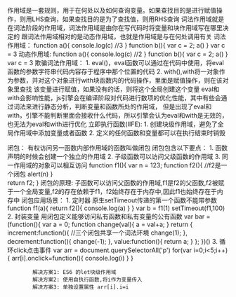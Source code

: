 作用域是一套规则，用于在何处以及如何查询变量。如果查找目的是进行赋值操作，则用LHS查询，如果查找目的是为了查找值，则用RHS查询
词法作用域就是在词法阶段的作用域，词法作用域是由你在写代码时将变量和块作用域写在哪里决定的
跟词法作用域相对的是动态作用域，也就是作用域是与在何处调用有关
词法作用域：
            function a(){
                console.log(c)  //3
            }
            function b(){
                var c = 2;
                a()
            }
            var c = 3
动态作用域:
            function a(){
                console.log(c)  //2
            }
            function b(){
                var c = 2;
                a()
            }
            var c = 3
欺骗词法作用域：
        1. eval()，eval函数可以通过在代码中使用，将eval函数的参数字符串代码内容存于程序中那个位置的代码
        2. with(),with将一对象作为参数，并对这个对象进行with块函数内的代码操作，里面是赋值操作，则在该对象里查找
            该变量进行赋值，如果没有的话，则将这个全局创建这个变量
    eval和with会影响性能，js引擎会在编译阶段对代码进行数项的优化性能，其中有些会通过词法来进行静态分析，判断变量和函数所处的作用域，
    但是出现了eval和with，引擎不能判断里面会接收什么代码，所以引擎会认为eval和with是无效的，也无法为eval和with进行优化
立即执行函数(IIFE): 1. 创建块级作用域，避免了全局作用域中添加变量或者函数
                   2. 定义的任何函数和变量都可以在执行结束时销毁

闭包： 有权访问另一函数内部作用域的函数叫做闭包
    闭包包含以下要点： 1. 函数声明的时候会创建一个独立的作用域
                      2. 子级函数可以访问父级函数的作用域
                      3. 同一作用域的对象可以相互访问
        function f1(){
            var n = 123;
            function f2(){    //f2是一个闭包
                alert(n)
            }    
            return f2;
        }
    闭包的原理: 子函数可以访问父函数的作用域,f1是f2的父函数,f2被赋于一个全局变量,f2的存在依赖于f1，f2始终存在于内存中,因此f1也始终存在于内存中
    闭包应用场景：
        1. 定时器
         原生setTimeout传递的第一个函数不能带参数 
        function f1(a){
           return f2(){
               console.log(a)
           }
        }
        var b = f1(1)
        setTimeout(f1,100)
        2. 封装变量
         用闭包定义能够访问私有函数和私有变量的公有函数
         var bar = (function(){
             var a = 0; 
             function change(val){
                 a = val+a;
             }
              return {
            increment:function(){   //三个闭包共享一个词法环境
                change(1);
            },
            decrement:function(){
                change(-1);
            },
            value:function(){
                return a;
            }
        };
         })()
        3. 循环click点击事件
            var arr = document.querySelectorAll('p')
            for(var i=0;i<5;i++){
                arr[i].onclick=function(){
                    console.log(i)
                }
            }

            解决方案1: ES6 的let块级作用域
            解决方案2: 使用自执行函数,将i作为变量传入   
            解决方案3: 单独设置属性 arr[i].i=i